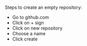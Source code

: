 Steps to create an empty repository:
- Go to github.com
- Click on + sign
- Click on new repository
- Choose a name 
- Click create
